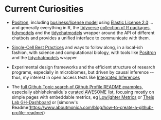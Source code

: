 # Current Curiosities

- [Positron](https://positron.posit.co/), including [business/license model](https://positron.posit.co/licensing.html) using [Elastic License 2.0](https://github.com/posit-dev/positron?tab=License-1-ov-file#readme) ... and generally everything in R, the [tidyverse](https://www.tidyverse.org/) [collection of R packages](https://www.tidyverse.org/packages/), [tidymodels](https://tidymodels.tidymodels.org/) and the [tidychatmodels](https://tidychatmodels.albert-rapp.de/) wrapper around the API of different chatbots and provides a unified interface to communicate with them. 

- [Single-Cell Best Practices](https://sc-best-practices.org) and ways to follow along, in a local-ish fashion, with science and computational biology, with tools like [Positron](https://positron.posit.co/) and the [tidychatmodels](https://tidychatmodels.albert-rapp.de/) wrapper

- Experimental design frameworks and the efficient structure of research programs, especially in microbiomes, but driven by causal inference -- thus, my interest in open access texts like [Integrated Inferences](https://integrated-inferences.github.io/book/)

- The [full Github Topic search of Github Profile README examples](https://github.com/topics/github-profile-readme), especially abhisheknaiidu's [curated AWESOME list](https://github.com/abhisheknaiidu/awesome-github-profile-readme), focusing mostly on simple pages with embeddable metrics, eg [Lowlighter Metrics](https://github.com/lowlighter/metrics) or [Theis Lab GH-Dashboard](https://github.com/theislab/gh-dashboard) or [simonw's Readme(https://www.aboutmonica.com/blog/how-to-create-a-github-profile-readme/)

